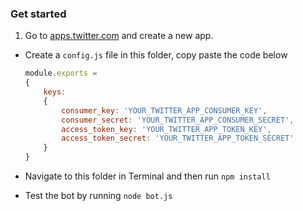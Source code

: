 ### Get started

1. Go to [apps.twitter.com](https://apps.twitter.com) and create a new app. 
* Create a `config.js` file in this folder, copy paste the code below 

	```js
	module.exports = 
	{
		keys:
		{
			consumer_key: 'YOUR_TWITTER_APP_CONSUMER_KEY',
			consumer_secret: 'YOUR_TWITTER_APP_CONSUMER_SECRET',
			access_token_key: 'YOUR_TWITTER_APP_TOKEN_KEY',
			access_token_secret: 'YOUR_TWITTER_APP_TOKEN_SECRET'
		}
	}	
	```
* Navigate to this folder in Terminal and then run `npm install`
* Test the bot by running `node bot.js`	
